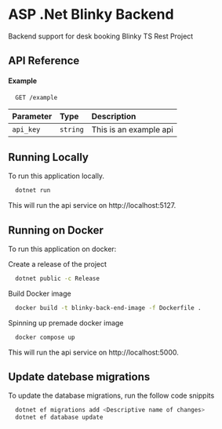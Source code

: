 # ASP .Net Blinky Backend

Backend support for desk booking Blinky TS Rest Project

## API Reference

#### Example

```http
  GET /example
```

| Parameter | Type     | Description            |
| :-------- | :------- | :--------------------- |
| `api_key` | `string` | This is an example api |

## Running Locally

To run this application locally.

```bash
  dotnet run
```

This will run the api service on http://localhost:5127.

## Running on Docker

To run this application on docker:

Create a release of the project

```bash
  dotnet public -c Release
```

Build Docker image

```bash
  docker build -t blinky-back-end-image -f Dockerfile .
```

Spinning up premade docker image

```bash
  docker compose up
```

This will run the api service on http://localhost:5000.

## Update datebase migrations

To update the database migrations, run the follow code snippits

```bash
  dotnet ef migrations add <Descriptive name of changes>
  dotnet ef database update
```
